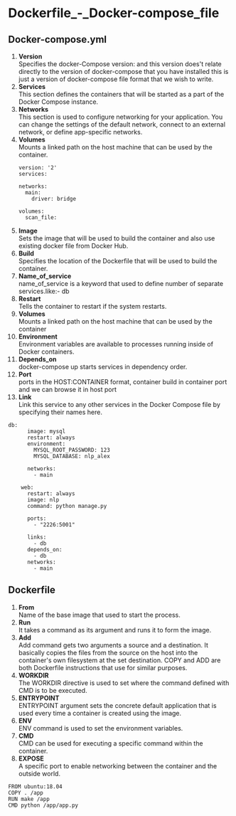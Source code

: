 # Dockerfile_-_Docker-compose_file
## Docker-compose.yml
<ol>
<li><strong>Version </strong></br>  
Specifies the docker-Compose version: and this version does't relate directly to the version of docker-compose that you have installed this is just a version of docker-compose file format that we wish to write. </li>
<li><strong>Services</strong></br>
This section defines the containers that will be started as a part of the Docker Compose instance.</li>
<li><strong>Networks</strong> </br> 
This section is used to configure networking for your application. You can change the settings of the default network, connect to an external network, or define app-specific networks.</li>
<li><strong>Volumes</strong> </br> 
Mounts a linked path on the host machine that can be used by the container. </li>

```
version: '2'
services:

networks:
  main:
    driver: bridge

volumes:
  scan_file:
```

<li><strong>Image</strong></br>  
Sets the image that will be used to build the container and also use existing docker file from Docker Hub.</li>
<li><strong>Build</strong> </br> 
Specifies the location of the Dockerfile that will be used to build the container.</li>
<li><strong>Name_of_service</strong> </br>  
name_of_service is a keyword that used to define number of separate services.like:- db</li>
<li><strong>Restart </strong></br> 
Tells the container to restart if the system restarts.</li>
<li><strong>Volumes</strong></br> 
Mounts a linked path on the host machine that can be used by the container</li>
<li><strong>Environment</strong> </br>  
Environment variables are available to processes running inside of Docker containers.</li>
<li><strong>Depends_on </strong></br> 
docker-compose up starts services in dependency order.</li>
<li><strong>Port </strong> </br> 
ports in the HOST:CONTAINER format, container build in container port and we can browse it in host port</li>
<li><strong>Link</strong> </br> 
Link this service to any other services in the Docker Compose file by specifying their names here.</li>
</ol>

```
db:
      image: mysql
      restart: always
      environment:
        MYSQL_ROOT_PASSWORD: 123
        MYSQL_DATABASE: nlp_alex
      
      networks:
        - main

    web:
      restart: always
      image: nlp
      command: python manage.py
      
      ports:
        - "2226:5001"

      links:
        - db
      depends_on:
        - db
      networks:
        - main

```


## Dockerfile

<ol>
<li><strong>From</strong> </br>
 Name of the base image that used to start the process.</li>
 
<li><strong>Run</strong>  </br> 
It takes a command as its argument and runs it to form the image.</li>

<li><strong>Add</strong> </br> 
Add command gets two arguments a source and a destination. It basically copies the files from the source on the host into the container's own filesystem at the set destination. COPY and ADD are both Dockerfile instructions that use for similar purposes.</li>

<li><strong>WORKDIR</strong> </br> 
The WORKDIR directive is used to set where the command defined with CMD is to be executed.</li>

<li><strong>ENTRYPOINT</strong> </br> 
ENTRYPOINT argument sets the concrete default application that is used every time a container is created using the image.</li>

<li><strong>ENV</strong>  </br> 
ENV command is used to set the environment variables.</li>

<li><strong>CMD</strong>  </br> 
CMD can be used for executing a specific command within the container.</li>
<li><strong>EXPOSE</strong> </br> 
A specific port to enable networking between the container and the outside world.</li>
</ol>

```
FROM ubuntu:18.04
COPY . /app
RUN make /app
CMD python /app/app.py

```


